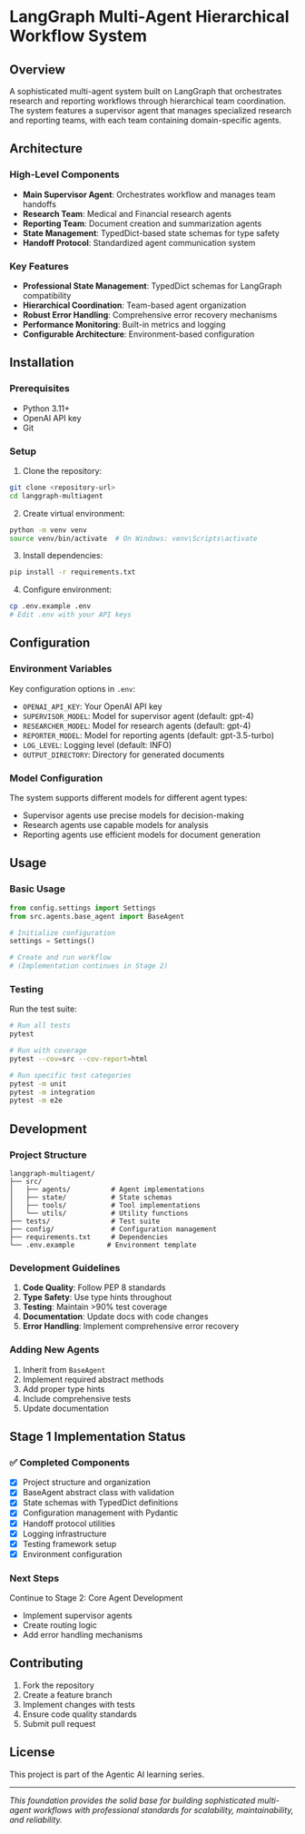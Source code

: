 # LangGraph Multi-Agent Hierarchical Workflow System

## Overview

A sophisticated multi-agent system built on LangGraph that orchestrates research and reporting workflows through hierarchical team coordination. The system features a supervisor agent that manages specialized research and reporting teams, with each team containing domain-specific agents.

## Architecture

### High-Level Components

- **Main Supervisor Agent**: Orchestrates workflow and manages team handoffs
- **Research Team**: Medical and Financial research agents
- **Reporting Team**: Document creation and summarization agents
- **State Management**: TypedDict-based state schemas for type safety
- **Handoff Protocol**: Standardized agent communication system

### Key Features

- **Professional State Management**: TypedDict schemas for LangGraph compatibility
- **Hierarchical Coordination**: Team-based agent organization
- **Robust Error Handling**: Comprehensive error recovery mechanisms
- **Performance Monitoring**: Built-in metrics and logging
- **Configurable Architecture**: Environment-based configuration

## Installation

### Prerequisites

- Python 3.11+
- OpenAI API key
- Git

### Setup

1. Clone the repository:
```bash
git clone <repository-url>
cd langgraph-multiagent
```

2. Create virtual environment:
```bash
python -m venv venv
source venv/bin/activate  # On Windows: venv\Scripts\activate
```

3. Install dependencies:
```bash
pip install -r requirements.txt
```

4. Configure environment:
```bash
cp .env.example .env
# Edit .env with your API keys
```

## Configuration

### Environment Variables

Key configuration options in `.env`:

- `OPENAI_API_KEY`: Your OpenAI API key
- `SUPERVISOR_MODEL`: Model for supervisor agent (default: gpt-4)
- `RESEARCHER_MODEL`: Model for research agents (default: gpt-4)
- `REPORTER_MODEL`: Model for reporting agents (default: gpt-3.5-turbo)
- `LOG_LEVEL`: Logging level (default: INFO)
- `OUTPUT_DIRECTORY`: Directory for generated documents

### Model Configuration

The system supports different models for different agent types:
- Supervisor agents use precise models for decision-making
- Research agents use capable models for analysis
- Reporting agents use efficient models for document generation

## Usage

### Basic Usage

```python
from config.settings import Settings
from src.agents.base_agent import BaseAgent

# Initialize configuration
settings = Settings()

# Create and run workflow
# (Implementation continues in Stage 2)
```

### Testing

Run the test suite:

```bash
# Run all tests
pytest

# Run with coverage
pytest --cov=src --cov-report=html

# Run specific test categories
pytest -m unit
pytest -m integration
pytest -m e2e
```

## Development

### Project Structure

```
langgraph-multiagent/
├── src/
│   ├── agents/          # Agent implementations
│   ├── state/           # State schemas
│   ├── tools/           # Tool implementations
│   └── utils/           # Utility functions
├── tests/               # Test suite
├── config/              # Configuration management
├── requirements.txt     # Dependencies
└── .env.example        # Environment template
```

### Development Guidelines

1. **Code Quality**: Follow PEP 8 standards
2. **Type Safety**: Use type hints throughout
3. **Testing**: Maintain >90% test coverage
4. **Documentation**: Update docs with code changes
5. **Error Handling**: Implement comprehensive error recovery

### Adding New Agents

1. Inherit from `BaseAgent`
2. Implement required abstract methods
3. Add proper type hints
4. Include comprehensive tests
5. Update documentation

## Stage 1 Implementation Status

### ✅ Completed Components

- [x] Project structure and organization
- [x] BaseAgent abstract class with validation
- [x] State schemas with TypedDict definitions
- [x] Configuration management with Pydantic
- [x] Handoff protocol utilities
- [x] Logging infrastructure
- [x] Testing framework setup
- [x] Environment configuration

### Next Steps

Continue to Stage 2: Core Agent Development
- Implement supervisor agents
- Create routing logic
- Add error handling mechanisms

## Contributing

1. Fork the repository
2. Create a feature branch
3. Implement changes with tests
4. Ensure code quality standards
5. Submit pull request

## License

This project is part of the Agentic AI learning series.

---

*This foundation provides the solid base for building sophisticated multi-agent workflows with professional standards for scalability, maintainability, and reliability.*